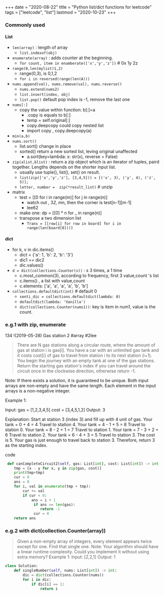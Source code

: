 +++ 
date = "2020-08-22"
title = "Python list/dict functions for leetcode"
tags = ["leetcode", "list"]
lastmod = "2020-10-23"
+++

### Commonly used

#### List
- `len(array)` : length of array
    - `list.indexof(obj)`
- `enumerate(array)` : adds counter at the beginning.
    - `for count, item in enumberate(['x','y','z'])` # 0x 1y 2z
- `range(0,len(mylist)1,2)`
    - range(0,3), is 0,1,2
    - `for i in reversed(range(len(A)))`
- `nums.append(val), nums.remove(val), nums.reverse()`
    - `nums.extend(nums2)`
    - `list.insert(index, obj)`
    - `list.pop()` default pop index is -1, remove the last one
- `nums[:]`
    - copy the value within function: b[:]=a
        - .copy is equals to b[:]
        - temp = self.original[:]
        - copy.deepcopy could copy nested list
        - import copy , copy.deepcopy(a)
- `min(a,b)`
- `nums.sort()`
    - list.sort() change in place
    - sorted() return a  new sorted list, leving original unaffected
        - a.sort(key=lambda: x: str(x), reverse = False)
- `zip(alist,blist)` : return a zip object which is an iterator of tuples, paird together. Lengths depends on the shorter input list.
    - usually use tuple(), list(), set() on result.
    - `list(zip(['x','y','z'], [3,4,5])) = [('x', 3), ('y', 4), ('z', 5)];`
    - `letter, number =  zip(*result_list)`  # unzip
- matrix
    - test = [[0 for i in range(m)] for j in range(n)]
        - watch out , 3*2, m*n,  then the corner is test[n-1][m-1] 
        - lee62
    - make one: dp = [[0] * n for _ in range(n)]
    - transpose a two dimension list
        - `Trans = [[row[i] for row in board] for i in range(len(board[0]))]`

#### dict
- for k, v in dic.items()
    - dict = {'a': 1, 'b': 2, 'b': '3'}
    - dic1 == dic2
    - dic.values()
- `d = dict(collections.Counter(s))` :   s 3 times, a 1 time
    - c.most_common(3),  according to frequency, first 3 value,count 's list
    - c.items() , a list with  value,count
    - c.elements:  ['a', 'a', 'a', 'a', 'b', 'b']
- `collections.defaultdict(int)` # default 0 
    - `senti_dic = collections.defaultdict(lambda: 0)`
    - `defaultdict(lambda: 'Vanilla')` 
    - `dict(collections.Counter(nums1))`: key is item in num1, value is the count.


### e.g.1 with zip, enumerate

134 !(2019-05-28) Gas station  2  #array #2lee 

> There are N gas stations along a circular route, where the amount of gas at station i is gas[i].
> You have a car with an unlimited gas tank and it costs cost[i] of gas to travel from station i to its next station (i+1). You begin the journey with an empty tank at one of the gas stations.
> Return the starting gas station's index if you can travel around the circuit once in the clockwise direction, otherwise return -1.

Note:
If there exists a solution, it is guaranteed to be unique.
Both input arrays are non-empty and have the same length.
Each element in the input arrays is a non-negative integer.

Example 1:

Input: 
gas = [1,2,3,4,5]
cost = [3,4,5,1,2]
Output: 3

Explanation:
Start at station 3 (index 3) and fill up with 4 unit of gas. Your tank = 0 + 4 = 4
Travel to station 4. Your tank = 4 - 1 + 5 = 8
Travel to station 0. Your tank = 8 - 2 + 1 = 7
Travel to station 1. Your tank = 7 - 3 + 2 = 6
Travel to station 2. Your tank = 6 - 4 + 3 = 5
Travel to station 3. The cost is 5. Your gas is just enough to travel back to station 3.
Therefore, return 3 as the starting index.

code
```python
 def canCompleteCircuit2(self, gas: List[int], cost: List[int]) -> int:
 	tmp = [x - y for x, y in zip(gas, cost)]
 	print(tmp+tmp)
 	cur = 0
 	ans = 0
 	for i, val in enumerate(tmp + tmp):
 		cur += val
 		if cur < 0:
 			ans = i + 1
			 if ans >= len(gas):
 				return -1
			 cur = 0
 	return ans
```


### e.g.2 with dict(collection.Counter(array))


> Given a non-empty array of integers, every element appears twice except for one. Find that single one.
Note:
Your algorithm should have a linear runtime complexity. Could you implement it without using extra memory?
Example 1:
Input: [2,2,1] Output: 1

```python
class Solution:
    def singleNumber(self, nums: List[int]) -> int:
        dic = dict(collections.Counter(nums))
        for i in dic:
            if dic[i] == 1:
                return i
```
